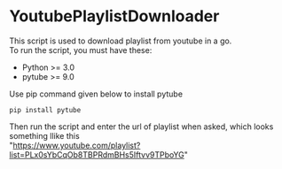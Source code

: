 # YoutubePlaylistDownloader
This script is used to download playlist from youtube in a go.</br>
To run the script, you must have these:</br>
* Python >= 3.0</br>
* pytube >= 9.0</br>

Use pip command given below to install pytube
```
pip install pytube
```

Then run the script and enter the url of playlist when asked, which looks something llike this</br>
"https://www.youtube.com/playlist?list=PLx0sYbCqOb8TBPRdmBHs5Iftvv9TPboYG"

